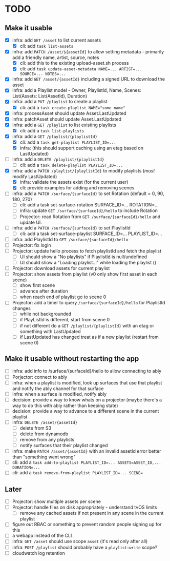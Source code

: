# TODO

## Make it usable

- [x] infra: add `GET /asset` to list current assets
  - [x] cli: add `task list-assets`
- [x] infra: add `PATCH /asset/${assetId}` to allow setting metadata - primarily add a friendly name, artist, source, notes
  - [x] cli: add this to the existing upload-asset.sh process
  - [x] cli: add `task update-asset-metadata NAME=... ARTIST=... SOURCE=... NOTES=...`
- [x] infra: add `GET /asset/{assetId}` including a signed URL to download the asset
- [x] infra: add a Playlist model - Owner, PlaylistId, Name, Scenes: List(Assets: List(AssetId), Duration)
- [x] infra: add a `PUT /playlist` to create a playlist
  - [x] cli: add a `task create-playlist NAME="some name"`
- [x] infra: processAsset should update Asset.LastUpdated
- [x] infra: patchAsset should update Asset.LastUpdated
- [x] infra: add a `GET /playlist` to list existing playlists
  - [x] cli: add a `task list-playlists`
- [x] infra: add a `GET /playlist/{playlistId}`
  - [x] cli: add a `task get-playlist PLAYLIST_ID=...`
  - [x] infra: (this should support caching using an etag based on LastUpdated)
- [ ] infra: add a `DELETE /playlist/{playlistId}`
  - [ ] cli: add a `task delete-playlist PLAYLIST_ID=...`
- [x] infra: add a `PATCH /playlist/{playlistId}` to modify playlists (_must_ modify LastUpdated)
  - [x] infra: validate the assets exist (for the current user)
  - [x] cli: provide examples for adding and removing scenes
- [ ] infra: add a `PATCH /surface/{surfaceId}` to set Rotation (default = 0, 90, 180, 270)
  - [ ] cli: add a task set-surface-rotation SURFACE_ID=... ROTATION=...
  - [ ] infra: update `GET /surface/{surfaceId}/hello` to include Rotation
  - [ ] Projector: read Rotation from `GET /surface/{surfaceId}/hello` and update UI.
- [ ] infra: add a `PATCH /surface/{surfaceId}` to set PlaylistId
  - [ ] cli: add a task set-surface-playlist SURFACE_ID=... PLAYLIST_ID=...
- [ ] infra: add PlaylistId to `GET /surface/{surfaceId}/hello`
- [ ] Projector: fix login
- [ ] Projector: update hello process to fetch playlistId and fetch the playlist
  - [ ] UI should show a "No playlists" if PlaylistId is null/undefined
  - [ ] UI should show a "Loading playlist..." while loading the playlist ()
- [ ] Projector: download assets for current playlist
- [ ] Projector: show assets from playlist (v0 only show first asset in each scene)
  - [ ] show first scene
  - [ ] advance after duration
  - [ ] when reach end of playlist go to scene 0
- [ ] Projector: add a timer to query `/surface/{surfaceId}/hello` for PlaylistId changes
  - [ ] while not backgrounded
  - [ ] if PlayListId is different, start from scene 0
  - [ ] if not different do a `GET /playlist/{playlistId}` with an etag or something with LastUpdated
  - [ ] if LastUpdated has changed treat as if a new playlist (restart from scene 0)

## Make it usable without restarting the app

- [ ] infra: add info to /surface/{surfaceId}/hello to allow connecting to ably
- [ ] Porjector: connect to ably
- [ ] infra: when a playlist is modified, look up surfaces that use that playlist and notify the ably channel for that surface
- [ ] infra: when a surface is modified, notify ably
- [ ] decision: provide a way to know whats on a projector (maybe there's a way to do this with ably rather than keeping state)
- [ ] decision: provide a way to advance to a different scene in the current playlist
- [ ] infra: `DELETE /asset/{assetId}`
  - [ ] delete from S3
  - [ ] delete from dynamodb
  - [ ] remove from any playlists
  - [ ] notify surfaces that their playlist changed
- [ ] infra: make `PATCH /asset/{assetId}` with an invalid assetId error better than "something went wrong"
- [ ] cli: add a `task add-to-playlist PLAYLIST_ID=... ASSETS=ASSET_ID,... DURATION=...`
- [ ] cli: add a `task remove-from-playlist PLAYLIST_ID=... SCENE=`

## Later

- [ ] Projector: show multiple assets per scene
- [ ] Projector: handle files on disk appropriately - understand tvOS limits
  - [ ] remove any cached assets if not present in any scene in the current playlist
- [ ] figure out RBAC or something to prevent random people signing up for this
- [ ] a webapp instead of the CLI
- [ ] infra: `GET /asset` should use scope `asset` (it's read only after all)
- [ ] infra: `POST /playlist` should probably have a `playlist:write` scope?
- [ ] cloudwatch log retention
